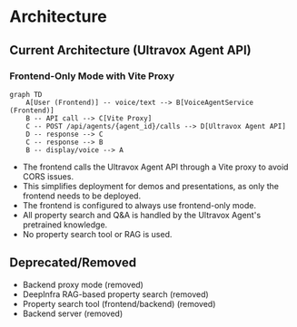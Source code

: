 # Architecture

## Current Architecture (Ultravox Agent API)

### Frontend-Only Mode with Vite Proxy

```mermaid
graph TD
    A[User (Frontend)] -- voice/text --> B[VoiceAgentService (Frontend)]
    B -- API call --> C[Vite Proxy]
    C -- POST /api/agents/{agent_id}/calls --> D[Ultravox Agent API]
    D -- response --> C
    C -- response --> B
    B -- display/voice --> A
```

- The frontend calls the Ultravox Agent API through a Vite proxy to avoid CORS issues.
- This simplifies deployment for demos and presentations, as only the frontend needs to be deployed.
- The frontend is configured to always use frontend-only mode.
- All property search and Q&A is handled by the Ultravox Agent's pretrained knowledge.
- No property search tool or RAG is used.

## Deprecated/Removed
- Backend proxy mode (removed)
- DeepInfra RAG-based property search (removed)
- Property search tool (frontend/backend) (removed)
- Backend server (removed) 
